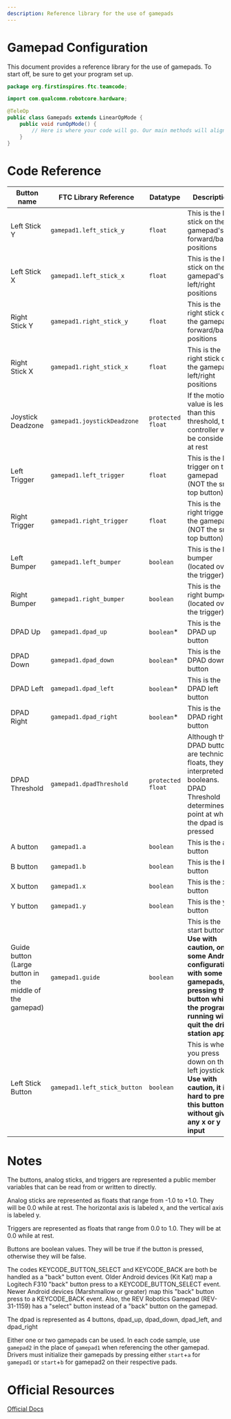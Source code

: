 ```yaml
---
description: Reference library for the use of gamepads
---
```


# Gamepad Configuration

This document provides a reference library for the use of gamepads. To start off, be sure to get your program set up.

```java
package org.firstinspires.ftc.teamcode;

import com.qualcomm.robotcore.hardware;

@TeleOp
public class Gamepads extends LinearOpMode {
    public void runOpMode() {
        // Here is where your code will go. Our main methods will align with the main method of your program.
    }
}
```

# Code Reference

|Button name|FTC Library Reference|Datatype|Description|
|-----------|---------------------|--------|-----------|
|Left Stick Y|`gamepad1.left_stick_y`|`float`|This is the left stick on the gamepad's forward/back positions|
|Left Stick X|`gamepad1.left_stick_x`|`float`|This is the left stick on the gamepad's left/right positions|
|Right Stick Y|`gamepad1.right_stick_y`|`float`|This is the right stick on the gamepad's forward/back positions|
|Right Stick X|`gamepad1.right_stick_x`|`float`|This is the right stick on the gamepad's left/right positions|
|Joystick Deadzone|`gamepad1.joystickDeadzone`|`protected float`|If the motion value is less than this threshold, the controller will be considered at rest|
|Left Trigger|`gamepad1.left_trigger`|`float`|This is the left trigger on the gamepad (NOT the small top button)|
|Right Trigger|`gamepad1.right_trigger`|`float`|This is the right trigger on the gamepad (NOT the small top button)|
|Left Bumper|`gamepad1.left_bumper`|`boolean`|This is the left bumper (located over the trigger)|
|Right Bumper|`gamepad1.right_bumper`|`boolean`|This is the right bumper (located over the trigger)|
|DPAD Up|`gamepad1.dpad_up`|`boolean`\*|This is the DPAD up button|
|DPAD Down|`gamepad1.dpad_down`|`boolean`\*|This is the DPAD down button|
|DPAD Left|`gamepad1.dpad_left`|`boolean`\*|This is the DPAD left button|
|DPAD Right|`gamepad1.dpad_right`|`boolean`\*|This is the DPAD right button|
|DPAD Threshold|`gamepad1.dpadThreshold`|`protected float`|Although the DPAD buttons are technically floats, they are interpreted as booleans. DPAD Threshold determines the point at which the dpad is pressed|
|A button|`gamepad1.a`|`boolean`|This is the a button|
|B button|`gamepad1.b`|`boolean`|This is the b button|
|X button|`gamepad1.x`|`boolean`|This is the x button|
|Y button|`gamepad1.y`|`boolean`|This is the y button|
|Guide button (Large button in the middle of the gamepad)|`gamepad1.guide`|`boolean`|This is the start button. **Use with caution, on some Android configurations with some gamepads, pressing this button while the program is running will quit the driver station app.**|
|Left Stick Button|`gamepad1.left_stick_button`|`boolean`|This is when you press down on the left joystick. **Use with caution, it is hard to press this button without giving any x or y input**|

# Notes
The buttons, analog sticks, and triggers are represented a public member variables that can be read from or written to directly.

Analog sticks are represented as floats that range from -1.0 to +1.0. They will be 0.0 while at rest. The horizontal axis is labeled x, and the vertical axis is labeled y.

Triggers are represented as floats that range from 0.0 to 1.0. They will be at 0.0 while at rest.

Buttons are boolean values. They will be true if the button is pressed, otherwise they will be false.

The codes KEYCODE_BUTTON_SELECT and KEYCODE_BACK are both be handled as a "back" button event. Older Android devices (Kit Kat) map a Logitech F310 "back" button press to a KEYCODE_BUTTON_SELECT event. Newer Android devices (Marshmallow or greater) map this "back" button press to a KEYCODE_BACK event. Also, the REV Robotics Gamepad (REV-31-1159) has a "select" button instead of a "back" button on the gamepad.

The dpad is represented as 4 buttons, dpad_up, dpad_down, dpad_left, and dpad_right

Either one or two gamepads can be used. In each code sample, use `gamepad2` in the place of `gamepad1` when referencing the other gamepad. Drivers must initialize their gamepads by pressing either `start`+`a` for `gamepad1` or `start`+`b` for gamepad2 on their respective pads.

# Official Resources
[Official Docs](https://ftctechnh.github.io/ftc_app/doc/javadoc/com/qualcomm/robotcore/hardware/Gamepad.html)
